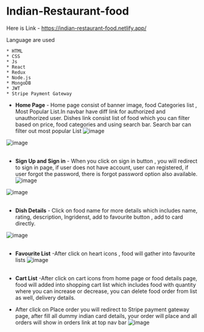 # Indian-Restaurant-food

Here is Link - https://indian-restaurant-food.netlify.app/

Language are used

    * HTML
    * CSS
    * Js
    * React
    * Redux
    * Node.js
    * MongoDB
    * JWT
    * Stripe Payment Gateway

 * **Home Page** - Home page consist of banner image, food Categories list , Most Popular List.In navbar have diff link for authorized  and unauthorized user.
Dishes link consist list of food which you can filter based on price, food categories and using search bar. Search bar can filter out most popular List 
![image](https://github.com/vaibhav27996/food_delivery_app/assets/119880818/36b1343d-ba7c-4a20-8d7b-a5727dcb6adb)

![image](https://github.com/vaibhav27996/food_delivery_app/assets/119880818/ea7b307a-d3ac-4e1e-b210-de03da369c4a)<br /><br />



* **Sign Up and Sign in** - When you click on sign in button , you will redirect to sign in page, if user does not have account, user can registered, if user forgot the password, there is forgot password option also available.
![image](https://github.com/vaibhav27996/food_delivery_app/assets/119880818/1017aace-0347-4e63-b09f-82d4281bde4f)

![image](https://github.com/vaibhav27996/food_delivery_app/assets/119880818/705a2da8-674a-467c-b2b6-bad2ccd04165)<br /><br />



* **Dish Details** - Click on food name for more details which includes name, rating, description, Ingridenst, add to favourite button , add to card directly.

![image](https://github.com/vaibhav27996/food_delivery_app/assets/119880818/0ba2c2d0-f483-4313-8067-eb0d2d181e90)<br /><br />
   

* **Favourite List** -After click on heart icons , food will gather into favourite lists
![image](https://github.com/vaibhav27996/food_delivery_app/assets/119880818/3229142a-eb30-4496-80ef-7e2b9b06e772)<br /><br />


 * **Cart List** -After click on cart icons from home page or food details page, food will added into shopping cart list which includes food with quantity where you can increase or decrease, you can delete food order from list as well, delivery details.
 * After click on Place order you will redirect to Stripe payment gateway page, after fill all dummy indian card details, your order will place and all orders will show in orders link at top nav bar
![image](https://github.com/vaibhav27996/food_delivery_app/assets/119880818/15c8afca-90a5-4890-a8a4-686ac2559e6b)
<br /><br />

